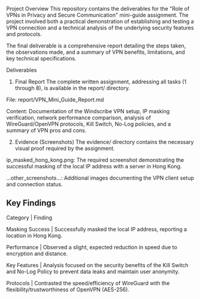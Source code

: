 Project Overview
This repository contains the deliverables for the "Role of VPNs in Privacy and Secure Communication" mini-guide assignment. The project involved both a practical demonstration of establishing and testing a VPN connection and a technical analysis of the underlying security features and protocols.

The final deliverable is a comprehensive report detailing the steps taken, the observations made, and a summary of VPN benefits, limitations, and key technical specifications.

Deliverables
1. Final Report
The complete written assignment, addressing all tasks (1 through 8), is available in the report/ directory.

File: report/VPN_Mini_Guide_Report.md

Content: Documentation of the Windscribe VPN setup, IP masking verification, network performance comparison, analysis of WireGuard/OpenVPN protocols, Kill Switch, No-Log policies, and a summary of VPN pros and cons.

2. Evidence (Screenshots)
The evidence/ directory contains the necessary visual proof required by the assignment.

ip_masked_hong_kong.png: The required screenshot demonstrating the successful masking of the local IP address with a server in Hong Kong.

...other_screenshots...: Additional images documenting the VPN client setup and connection status.

Key Findings
------

Category |  Finding

Masking Success  |  Successfully masked the local IP address, reporting a location in Hong Kong.

Performance  |  Observed a slight, expected reduction in speed due to encryption and distance.

Key Features  |  Analysis focused on the security benefits of the Kill Switch and No-Log Policy to prevent data leaks and maintain user anonymity.

Protocols  |  Contrasted the speed/efficiency of WireGuard with the flexibility/trustworthiness of OpenVPN (AES-256).
